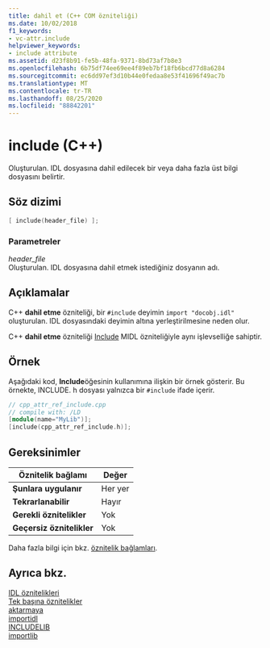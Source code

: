 ```yaml
---
title: dahil et (C++ COM özniteliği)
ms.date: 10/02/2018
f1_keywords:
- vc-attr.include
helpviewer_keywords:
- include attribute
ms.assetid: d23f8b91-fe5b-48fa-9371-8bd73af7b8e3
ms.openlocfilehash: 6b75df74ee69ee4f89eb7bf18fb6bcd77d8a6284
ms.sourcegitcommit: ec6dd97ef3d10b44e0fedaa8e53f41696f49ac7b
ms.translationtype: MT
ms.contentlocale: tr-TR
ms.lasthandoff: 08/25/2020
ms.locfileid: "88842201"
---
```

# <a name="include-c"></a>include (C++)

Oluşturulan. IDL dosyasına dahil edilecek bir veya daha fazla üst bilgi dosyasını belirtir.

## <a name="syntax"></a>Söz dizimi

```cpp
[ include(header_file) ];
```

### <a name="parameters"></a>Parametreler

*header_file*<br/>
Oluşturulan. IDL dosyasına dahil etmek istediğiniz dosyanın adı.

## <a name="remarks"></a>Açıklamalar

C++ **dahil etme** özniteliği, bir `#include` deyimin `import "docobj.idl"` oluşturulan. IDL dosyasındaki deyimin altına yerleştirilmesine neden olur.

C++ **dahil etme** özniteliği [Include](/windows/win32/Midl/include) MIDL özniteliğiyle aynı işlevselliğe sahiptir.

## <a name="example"></a>Örnek

Aşağıdaki kod, **Include**öğesinin kullanımına ilişkin bir örnek gösterir. Bu örnekte, INCLUDE. h dosyası yalnızca bir `#include` ifade içerir.

```cpp
// cpp_attr_ref_include.cpp
// compile with: /LD
[module(name="MyLib")];
[include(cpp_attr_ref_include.h)];
```

## <a name="requirements"></a>Gereksinimler

| Öznitelik bağlamı | Değer |
|-|-|
|**Şunlara uygulanır**|Her yer|
|**Tekrarlanabilir**|Hayır|
|**Gerekli öznitelikler**|Yok|
|**Geçersiz öznitelikler**|Yok|

Daha fazla bilgi için bkz. [öznitelik bağlamları](cpp-attributes-com-net.md#contexts).

## <a name="see-also"></a>Ayrıca bkz.

[IDL öznitelikleri](idl-attributes.md)<br/>
[Tek başına öznitelikler](stand-alone-attributes.md)<br/>
[aktarmaya](import.md)<br/>
[importidl](importidl.md)<br/>
[INCLUDELIB](includelib-cpp.md)<br/>
[importlib](importlib.md)
